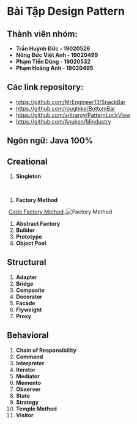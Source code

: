 # Bài Tập Design Pattern 

## Thành viên nhóm:

+ **Trần Huỳnh Đức - 19020526**
+ **Nông Đức Việt Anh - 19020499**
+ **Phạm Tiến Dũng - 19020532**
+ **Phạm Hoàng Anh - 19020495**

## Các link repository:

+ https://github.com/MrEngineer13/SnackBar
+ https://github.com/roughike/BottomBar
+ https://github.com/aritraroy/PatternLockView
+ https://github.com/Anuken/Mindustry

## Ngôn ngữ: Java 100%



## Creational

1. **Singleton**

​			

1. **Factory Method**

​		[Code Factory Method](https://github.com/MrEngineer13/SnackBar/blob/master/snackbar/src/main/java/com/github/mrengineer13/snackbar/SnackBar.java)_<img src="C:\Users\HuynhDucTran\Desktop\oop-2021\images\factoryMethod.png" alt="Factory Method"  />

1. **Abstract Factory**
2. **Builder**
3. **Prototype**
4. **Object Pool**



## Structural

1. **Adapter**
2. **Bridge**
3. **Composite**
4. **Decorator**
5. **Facade**
6. **Flyweight**
7. **Proxy**



## Behavioral

1. **Chain of Responsibility**
2. **Command**
3. **Interpreter**
4. **Iterator**
5. **Mediator**
6. **Memento**
7. **Observer**
8. **State**
9. **Strategy**
10. **Temple Method**
11. **Visitor**



